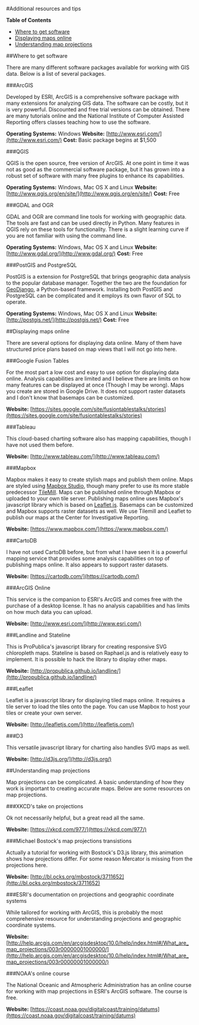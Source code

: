 #Additional resources and tips

**Table of Contents**
- [Where to get software](#where-to-get-software)
- [Displaying maps online](#displaying-maps-online)
- [Understanding map projections](#understanding-map-projections)

##Where to get software

There are many different software packages available for working with GIS data. Below is a list of several packages.

###ArcGIS

Developed by ESRI, ArcGIS is a comprehensive software package with many extensions for analyzing GIS data. The software can be costly, but it is very powerful. Discounted and free trial versions can be obtained. There are many tutorials online and the National Institute of Computer Assisted Reporting offers classes teaching how to use the software.

**Operating Systems:** Windows
**Website:** [http://www.esri.com/](http://www.esri.com/)
**Cost:** Basic package begins at $1,500

###QGIS

QGIS is the open source, free version of ArcGIS. At one point in time it was not as good as the commercial software package, but it has grown into a robust set of software with many free plugins to enhance its capabilities.

**Operating Systems:** Windows, Mac OS X and Linux
**Website:** [http://www.qgis.org/en/site/](http://www.qgis.org/en/site/)
**Cost:** Free

###GDAL and OGR

GDAL and OGR are command line tools for working with geographic data. The tools are fast and can be used directly in Python. Many features in QGIS rely on these tools for functionality. There is a slight learning curve if you are not familiar with using the command line.

**Operating Systems:** Windows, Mac OS X and Linux
**Website:** [http://www.gdal.org/](http://www.gdal.org/)
**Cost:** Free

###PostGIS and PostgreSQL

PostGIS is a extension for PostgreSQL that brings geographic data analysis to the popular database manager. Together the two are the foundation for  [GeoDjango](http://geodjango.org/), a Python-based framework. Installing both PostGIS and PostgreSQL can be complicated and it employs its own flavor of SQL to operate.

**Operating Systems:** Windows, Mac OS X and Linux
**Website:** [http://postgis.net/](http://postgis.net/)
**Cost:** Free

##Displaying maps online

There are several options for displaying data online. Many of them have structured price plans based on map views that I will not go into here.

###Google Fusion Tables

For the most part a low cost and easy to use option for displaying data online. Analysis capabilities are limited and I believe there are limits on how many features can be displayed at once (Though I may be wrong). Maps you create are stored in Google Drive. It does not support raster datasets and I don't know that basemaps can be customized.

**Website:** [https://sites.google.com/site/fusiontablestalks/stories](https://sites.google.com/site/fusiontablestalks/stories)

###Tableau

This cloud-based charting software also has mapping capabilities, though I have not used them before.

**Website:** [http://www.tableau.com/](http://www.tableau.com/)

###Mapbox

Mapbox makes it easy to create stylish maps and publish them online. Maps are styled using [Mapbox Studio](https://www.mapbox.com/mapbox-studio/), though many prefer to use its more stable predecessor [TileMill](https://www.mapbox.com/tilemill/). Maps can be published online through Mapbox or uploaded to your own tile server. Publishing maps online uses Mapbox's javascript library which is based on [Leaflet.js](http://leafletjs.com/). Basemaps can be customized and Mapbox supports raster datasets as well. We use Tilemill and Leaflet to publish our maps at the Center for Investigative Reporting.

**Website:** [https://www.mapbox.com/](https://www.mapbox.com/)

###CartoDB

I have not used CartoDB before, but from what I have seen it is a powerful mapping service that provides some analysis capabilities on top of publishing maps online. It also appears to support raster datasets.

**Website:** [https://cartodb.com/](https://cartodb.com/)

###ArcGIS Online

This service is the companion to ESRI's ArcGIS and comes free with the purchase of a desktop license. It has no analysis capabilities and has limits on how much data you can upload.

**Website:** [http://www.esri.com/](http://www.esri.com/)

###Landline and Stateline

This is ProPublica's javascript library for creating responsive SVG chloropleth maps. Stateline is based on Raphael.js and is relatively easy to implement. It is possible to hack the library to display other maps.

**Website:** [http://propublica.github.io/landline/](http://propublica.github.io/landline/)

###Leaflet

Leaflet is a javascript library for displaying tiled maps online. It requires a tile server to load the tiles onto the page. You can use Mapbox to host your tiles or create your own server.

**Website:** [http://leafletjs.com/](http://leafletjs.com/)

###D3

This versatile javascript library for charting also handles SVG maps as well.

**Website:** [http://d3js.org/](http://d3js.org/)

##Understanding map projections

Map projections can be complicated. A basic understanding of how they work is important to creating accurate maps. Below are some resources on map projections.

###XKCD's take on projections

Ok not necessarily helpful, but a great read all the same.

**Website:** [https://xkcd.com/977/](https://xkcd.com/977/)

###Michael Bostock's map projections transistions

Actually a tutorial for working with Bostock's D3.js library, this animation shows how projections differ. For some reason Mercator is missing from the projections here.

**Website:** [http://bl.ocks.org/mbostock/3711652](http://bl.ocks.org/mbostock/3711652)

###ESRI's documentation on projections and geographic coordinate systems

While tailored for working with ArcGIS, this is probably the most comprehensive resource for understanding projections and geographic coordinate systems.

**Website:** [http://help.arcgis.com/en/arcgisdesktop/10.0/help/index.html#/What_are_map_projections/003r00000001000000/](http://help.arcgis.com/en/arcgisdesktop/10.0/help/index.html#/What_are_map_projections/003r00000001000000/)

###NOAA's online course

The National Oceanic and Atmospheric Administration has an online course for working with map projections in ESRI's ArcGIS software. The course is free.

**Website:** [https://coast.noaa.gov/digitalcoast/training/datums](https://coast.noaa.gov/digitalcoast/training/datums)